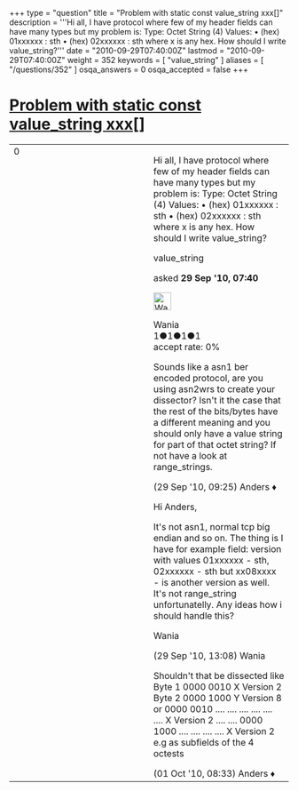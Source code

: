 +++
type = "question"
title = "Problem with static const value_string xxx[]"
description = '''Hi all, I have protocol where few of my header fields can have many types but my problem is: Type: Octet String (4) Values:  • (hex) 01xxxxxx : sth • (hex) 02xxxxxx : sth  where x is any hex. How should I write value_string?'''
date = "2010-09-29T07:40:00Z"
lastmod = "2010-09-29T07:40:00Z"
weight = 352
keywords = [ "value_string" ]
aliases = [ "/questions/352" ]
osqa_answers = 0
osqa_accepted = false
+++

<div class="headNormal">

# [Problem with static const value\_string xxx\[\]](/questions/352/problem-with-static-const-value_string-xxx)

</div>

<div id="main-body">

<div id="askform">

<table id="question-table" style="width:100%;"><colgroup><col style="width: 50%" /><col style="width: 50%" /></colgroup><tbody><tr class="odd"><td style="width: 30px; vertical-align: top"><div class="vote-buttons"><div id="post-352-score" class="post-score" title="current number of votes">0</div><div id="favorite-count" class="favorite-count"></div></div></td><td><div id="item-right"><div class="question-body"><p>Hi all, I have protocol where few of my header fields can have many types but my problem is: Type: Octet String (4) Values: • (hex) 01xxxxxx : sth • (hex) 02xxxxxx : sth<br />
where x is any hex. How should I write value_string?</p></div><div id="question-tags" class="tags-container tags">value_string</div><div id="question-controls" class="post-controls"></div><div class="post-update-info-container"><div class="post-update-info post-update-info-user"><p>asked <strong>29 Sep '10, 07:40</strong></p><img src="https://secure.gravatar.com/avatar/4d850645a641fdcd2b7bb03a708f34a6?s=32&amp;d=identicon&amp;r=g" class="gravatar" width="32" height="32" alt="Wania&#39;s gravatar image" /><p>Wania<br />
<span class="score" title="1 reputation points">1</span><span title="1 badges"><span class="badge1">●</span><span class="badgecount">1</span></span><span title="1 badges"><span class="silver">●</span><span class="badgecount">1</span></span><span title="1 badges"><span class="bronze">●</span><span class="badgecount">1</span></span><br />
<span class="accept_rate" title="Rate of the user&#39;s accepted answers">accept rate:</span> <span title="Wania has no accepted answers">0%</span> </br></p></div></div><div id="comments-container-352" class="comments-container"><span id="353"></span><div id="comment-353" class="comment"><div id="post-353-score" class="comment-score"></div><div class="comment-text"><p>Sounds like a asn1 ber encoded protocol, are you using asn2wrs to create your dissector? Isn't it the case that the rest of the bits/bytes have a different meaning and you should only have a value string for part of that octet string? If not have a look at range_strings.</p></div><div id="comment-353-info" class="comment-info"><span class="comment-age">(29 Sep '10, 09:25)</span> Anders ♦</div></div><span id="361"></span><div id="comment-361" class="comment"><div id="post-361-score" class="comment-score"></div><div class="comment-text"><p>Hi Anders,</p><p>It's not asn1, normal tcp big endian and so on. The thing is I have for example field: version with values 01xxxxxx - sth, 02xxxxxx - sth but xx08xxxx - is another version as well. It's not range_string unfortunatelly. Any ideas how i should handle this?</p><p>Wania</p></div><div id="comment-361-info" class="comment-info"><span class="comment-age">(29 Sep '10, 13:08)</span> Wania</div></div><span id="400"></span><div id="comment-400" class="comment"><div id="post-400-score" class="comment-score"></div><div class="comment-text"><p>Shouldn't that be dissected like Byte 1 0000 0010 X Version 2 Byte 2 0000 1000 Y Version 8 or 0000 0010 .... .... .... .... .... .... X Version 2 .... .... 0000 1000 .... .... .... .... X Version 2 e.g as subfields of the 4 octests</p></div><div id="comment-400-info" class="comment-info"><span class="comment-age">(01 Oct '10, 08:33)</span> Anders ♦</div></div></div><div id="comment-tools-352" class="comment-tools"></div><div class="clear"></div><div id="comment-352-form-container" class="comment-form-container"></div><div class="clear"></div></div></td></tr></tbody></table>

</div>

</div>


